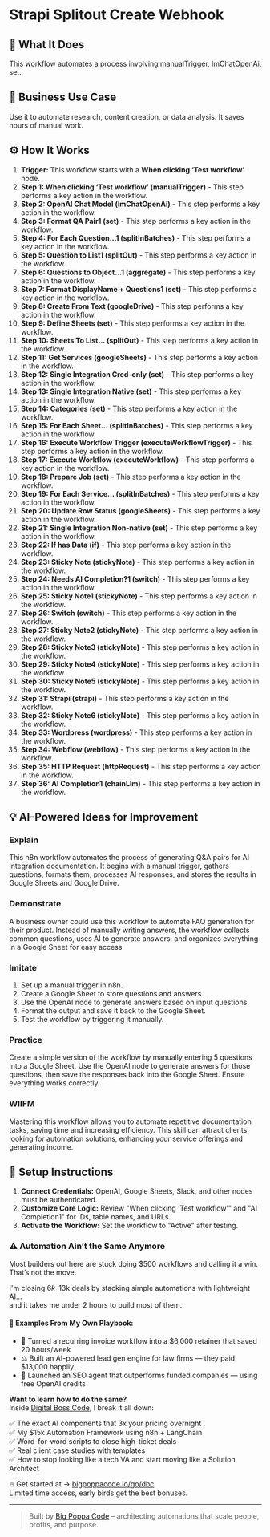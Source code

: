 # Strapi Splitout Create Webhook

## 🚀 What It Does
This workflow automates a process involving manualTrigger, lmChatOpenAi, set.

## 💼 Business Use Case
Use it to automate research, content creation, or data analysis. It saves hours of manual work.

## ⚙️ How It Works
1.  **Trigger:** This workflow starts with a **When clicking ‘Test workflow’** node.
2. **Step 1: When clicking ‘Test workflow’ (manualTrigger)** - This step performs a key action in the workflow.
3. **Step 2: OpenAI Chat Model (lmChatOpenAi)** - This step performs a key action in the workflow.
4. **Step 3: Format QA Pair1 (set)** - This step performs a key action in the workflow.
5. **Step 4: For Each Question...1 (splitInBatches)** - This step performs a key action in the workflow.
6. **Step 5: Question to List1 (splitOut)** - This step performs a key action in the workflow.
7. **Step 6: Questions to Object...1 (aggregate)** - This step performs a key action in the workflow.
8. **Step 7: Format DisplayName + Questions1 (set)** - This step performs a key action in the workflow.
9. **Step 8: Create From Text (googleDrive)** - This step performs a key action in the workflow.
10. **Step 9: Define Sheets (set)** - This step performs a key action in the workflow.
11. **Step 10: Sheets To List... (splitOut)** - This step performs a key action in the workflow.
12. **Step 11: Get Services (googleSheets)** - This step performs a key action in the workflow.
13. **Step 12: Single Integration Cred-only (set)** - This step performs a key action in the workflow.
14. **Step 13: Single Integration Native (set)** - This step performs a key action in the workflow.
15. **Step 14: Categories (set)** - This step performs a key action in the workflow.
16. **Step 15: For Each Sheet... (splitInBatches)** - This step performs a key action in the workflow.
17. **Step 16: Execute Workflow Trigger (executeWorkflowTrigger)** - This step performs a key action in the workflow.
18. **Step 17: Execute Workflow (executeWorkflow)** - This step performs a key action in the workflow.
19. **Step 18: Prepare Job (set)** - This step performs a key action in the workflow.
20. **Step 19: For Each Service... (splitInBatches)** - This step performs a key action in the workflow.
21. **Step 20: Update Row Status (googleSheets)** - This step performs a key action in the workflow.
22. **Step 21: Single Integration Non-native (set)** - This step performs a key action in the workflow.
23. **Step 22: If has Data (if)** - This step performs a key action in the workflow.
24. **Step 23: Sticky Note (stickyNote)** - This step performs a key action in the workflow.
25. **Step 24: Needs AI Completion?1 (switch)** - This step performs a key action in the workflow.
26. **Step 25: Sticky Note1 (stickyNote)** - This step performs a key action in the workflow.
27. **Step 26: Switch (switch)** - This step performs a key action in the workflow.
28. **Step 27: Sticky Note2 (stickyNote)** - This step performs a key action in the workflow.
29. **Step 28: Sticky Note3 (stickyNote)** - This step performs a key action in the workflow.
30. **Step 29: Sticky Note4 (stickyNote)** - This step performs a key action in the workflow.
31. **Step 30: Sticky Note5 (stickyNote)** - This step performs a key action in the workflow.
32. **Step 31: Strapi (strapi)** - This step performs a key action in the workflow.
33. **Step 32: Sticky Note6 (stickyNote)** - This step performs a key action in the workflow.
34. **Step 33: Wordpress (wordpress)** - This step performs a key action in the workflow.
35. **Step 34: Webflow (webflow)** - This step performs a key action in the workflow.
36. **Step 35: HTTP Request (httpRequest)** - This step performs a key action in the workflow.
37. **Step 36: AI Completion1 (chainLlm)** - This step performs a key action in the workflow.

## 💡 AI-Powered Ideas for Improvement
### Explain
This n8n workflow automates the process of generating Q&A pairs for AI integration documentation. It begins with a manual trigger, gathers questions, formats them, processes AI responses, and stores the results in Google Sheets and Google Drive.

### Demonstrate
A business owner could use this workflow to automate FAQ generation for their product. Instead of manually writing answers, the workflow collects common questions, uses AI to generate answers, and organizes everything in a Google Sheet for easy access.

### Imitate
1. Set up a manual trigger in n8n.
2. Create a Google Sheet to store questions and answers.
3. Use the OpenAI node to generate answers based on input questions.
4. Format the output and save it back to the Google Sheet.
5. Test the workflow by triggering it manually.

### Practice
Create a simple version of the workflow by manually entering 5 questions into a Google Sheet. Use the OpenAI node to generate answers for those questions, then save the responses back into the Google Sheet. Ensure everything works correctly.

### WIIFM
Mastering this workflow allows you to automate repetitive documentation tasks, saving time and increasing efficiency. This skill can attract clients looking for automation solutions, enhancing your service offerings and generating income.

## 🔧 Setup Instructions
1. **Connect Credentials:** OpenAI, Google Sheets, Slack, and other nodes must be authenticated.
2. **Customize Core Logic:** Review "When clicking ‘Test workflow’" and "AI Completion1" for IDs, table names, and URLs.
3. **Activate the Workflow:** Set the workflow to "Active" after testing.

### ⚠️ Automation Ain’t the Same Anymore

Most builders out here are stuck doing $500 workflows and calling it a win.  
That’s not the move.  

I'm closing $6k–$13k deals by stacking simple automations with lightweight AI...  
and it takes me under 2 hours to build most of them.

#### 🧠 Examples From My Own Playbook:
- 🔁 Turned a recurring invoice workflow into a $6,000 retainer that saved 20 hours/week  
- ⚖️ Built an AI-powered lead gen engine for law firms — they paid $13,000 happily  
- 🚀 Launched an SEO agent that outperforms funded companies — using free OpenAI credits  

**Want to learn how to do the same?**  
Inside [Digital Boss Code](https://bigpoppacode.io/go/dbc), I break it all down:

✅ The exact AI components that 3x your pricing overnight  
✅ My $15k Automation Framework using n8n + LangChain  
✅ Word-for-word scripts to close high-ticket deals  
✅ Real client case studies with templates  
✅ How to stop looking like a tech VA and start moving like a Solution Architect  

🔥 Get started at → [bigpoppacode.io/go/dbc](https://bigpoppacode.io/go/dbc)  
Limited time access, early birds get the best bonuses.

---
> Built by [Big Poppa Code](https://bigpoppacode.io) – architecting automations that scale people, profits, and purpose.
